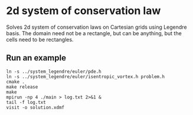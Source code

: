 # 2d system of conservation law

Solves 2d system of conservation laws on Cartesian grids using Legendre basis. The domain need not be a rectangle, but can be anything, but the cells need to be rectangles.

## Run an example

```shell
ln -s ../system_legendre/euler/pde.h
ln -s ../system_legendre/euler/isentropic_vortex.h problem.h
cmake .
make release
make
mpirun -np 4 ./main > log.txt 2>&1 &
tail -f log.txt
visit -o solution.xdmf
```
